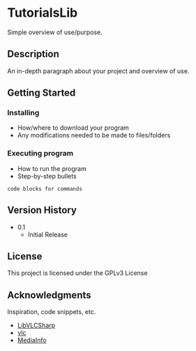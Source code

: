 # TutorialsLib

Simple overview of use/purpose.

## Description

An in-depth paragraph about your project and overview of use.

## Getting Started


### Installing

* How/where to download your program
* Any modifications needed to be made to files/folders

### Executing program

* How to run the program
* Step-by-step bullets
```
code blocks for commands
```

## Version History

* 0.1
    * Initial Release

## License

This project is licensed under the GPLv3 License
## Acknowledgments

Inspiration, code snippets, etc.
* [LibVLCSharp](https://github.com/videolan/libvlcsharp)
* [vlc](https://github.com/videolan/vlc)
* [MediaInfo](https://github.com/MediaArea/MediaInfo)
